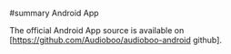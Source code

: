 #summary Android App

The official Android App source is available on [https://github.com/Audioboo/audioboo-android github].